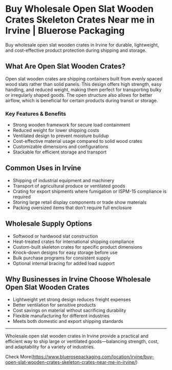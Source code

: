 # Buy Wholesale Open Slat Wooden Crates Skeleton Crates Near me in Irvine | Bluerose Packaging

Buy wholesale open slat wooden crates in Irvine for durable, lightweight, and cost-effective product protection during shipping and storage.

## What Are Open Slat Wooden Crates?

Open slat wooden crates are shipping containers built from evenly spaced wood slats rather than solid panels. This design offers high strength, easy handling, and reduced weight, making them perfect for transporting bulky or irregularly shaped goods. The open structure also allows for better airflow, which is beneficial for certain products during transit or storage.

### Key Features & Benefits

- Strong wooden framework for secure load containment  
- Reduced weight for lower shipping costs  
- Ventilated design to prevent moisture buildup  
- Cost-effective material usage compared to solid wood crates  
- Customizable dimensions and configurations  
- Stackable for efficient storage and transport  

## Common Uses in Irvine

- Shipping of industrial equipment and machinery  
- Transport of agricultural produce or ventilated goods  
- Crating for export shipments where fumigation or ISPM-15 compliance is required  
- Storing large retail display components or trade show materials  
- Packing oversized items that don’t require full enclosure  

## Wholesale Supply Options

- Softwood or hardwood slat construction  
- Heat-treated crates for international shipping compliance  
- Custom-built skeleton crates for specific product dimensions  
- Knock-down designs for easy storage before use  
- Bulk purchase programs for consistent supply  
- Optional internal bracing for added load support  

## Why Businesses in Irvine Choose Wholesale Open Slat Wooden Crates

- Lightweight yet strong design reduces freight expenses  
- Better ventilation for sensitive products  
- Cost savings on material without sacrificing durability  
- Flexible manufacturing for different industries  
- Meets both domestic and export shipping standards  

---

Wholesale open slat wooden crates in Irvine provide a practical and efficient way to ship large or ventilated goods—balancing strength, cost, and adaptability for a variety of industries.

Check More(https://www.bluerosepackaging.com/location/irvine/buy-open-slat-wooden-crates-skeleton-crates-near-me-in-irvine/)
